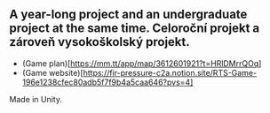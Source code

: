 ## A year-long project and an undergraduate project at the same time. Celoroční projekt a zároveň vysokoškolský projekt.
- (Game plan)[https://mm.tt/app/map/3612601921?t=HRlDMrrQOq]
- (Game website)[https://fir-pressure-c2a.notion.site/RTS-Game-196e1238cfec80adb5f7f9b4a5caa646?pvs=4]
  
Made in Unity.
